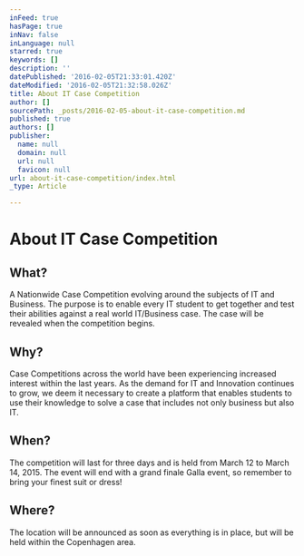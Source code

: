 ```yaml
---
inFeed: true
hasPage: true
inNav: false
inLanguage: null
starred: true
keywords: []
description: ''
datePublished: '2016-02-05T21:33:01.420Z'
dateModified: '2016-02-05T21:32:58.026Z'
title: About IT Case Competition
author: []
sourcePath: _posts/2016-02-05-about-it-case-competition.md
published: true
authors: []
publisher:
  name: null
  domain: null
  url: null
  favicon: null
url: about-it-case-competition/index.html
_type: Article

---
```

# About IT Case Competition

## What?

A Nationwide Case Competition evolving around the subjects of IT and Business. The purpose is to enable every IT student to get together and test their abilities against a real world IT/Business case. The case will be revealed when the competition begins.

## Why?

Case Competitions across the world have been experiencing increased interest within the last years. As the demand for IT and Innovation continues to grow, we deem it necessary to create a platform that enables students to use their knowledge to solve a case that includes not only business but also IT.

## When?

The competition will last for three days and is held from March 12 to March 14, 2015\. The event will end with a grand finale Galla event, so remember to bring your finest suit or dress!

## Where?

The location will be announced as soon as everything is in place, but will be held within the Copenhagen area.